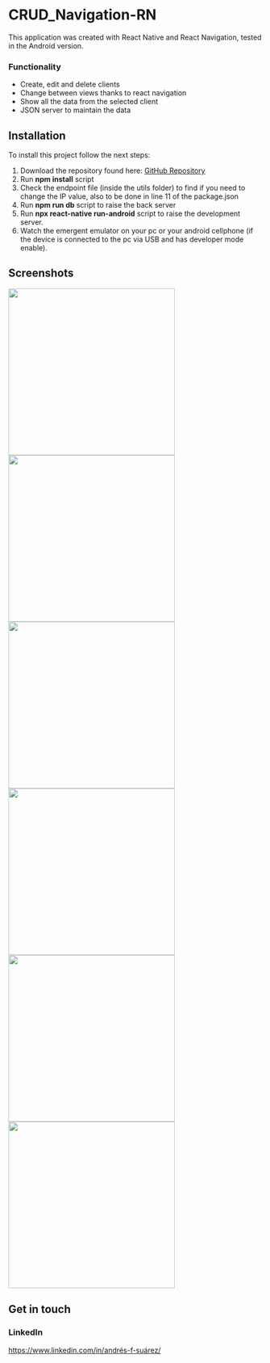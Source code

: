 # CRUD_Navigation-RN
This application was created with React Native and React Navigation, tested in the Android version.

### Functionality
- Create, edit and delete clients
- Change between views thanks to react navigation
- Show all the data from the selected client
- JSON server to maintain the data

## Installation
To install this project follow the next steps:
1.  Download the repository found here: [GitHub Repository](https://github.com/SuaferoanTJK/CRUD_Navigation-RN)
2.  Run **npm install** script
3.  Check the endpoint file (inside the utils folder) to find if you need to change the IP value, also to be done in line 11 of the package.json
4.  Run **npm run db** script to raise the back server
5.  Run **npx react-native run-android** script to raise the development server.
6.  Watch the emergent emulator on your pc or your android cellphone (if the device is connected to the pc via USB and has developer mode enable).

## Screenshots
<p float="left">
  <img src="./src/screenshots/1.jpg" width="330">
  <img src="./src/screenshots/2.jpg" width="330">
  <img src="./src/screenshots/3.jpg" width="330">
  <img src="./src/screenshots/4.jpg" width="330">
  <img src="./src/screenshots/5.jpg" width="330">
  <img src="./src/screenshots/6.jpg" width="330">
</p>

## Get in touch
### LinkedIn
https://www.linkedin.com/in/andrés-f-suárez/
